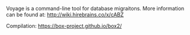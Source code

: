 Voyage is a command-line tool for database migraitons. More information can be found at: http://wiki.hirebrains.co/x/cABZ

Compilation:
https://box-project.github.io/box2/